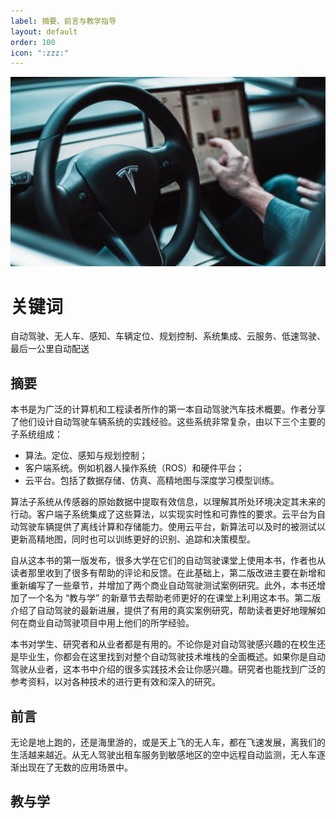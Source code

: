 ```yaml
---
label: 摘要、前言与教学指导
layout: default
order: 100
icon: ":zzz:"
---
```


<!-- ![](https://images.unsplash.com/photo-1572191267783-5618f992aff5?ixlib=rb-1.2.1&ixid=MnwxMjA3fDB8MHxzZWFyY2h8MTJ8fHRlc2xhfGVufDB8fDB8fA%3D%3D&auto=format&fit=crop&w=500&q=60) -->

![](../static/face/david-von-diemar.jpg)

# 关键词

自动驾驶、无人车、感知、车辆定位、规划控制、系统集成、云服务、低速驾驶、最后一公里自动配送

## 摘要

本书是为广泛的计算机和工程读者所作的第一本自动驾驶汽车技术概要。作者分享了他们设计自动驾驶车辆系统的实践经验。这些系统非常复杂，由以下三个主要的子系统组成：  
- 算法。定位、感知与规划控制；  
- 客户端系统。例如机器人操作系统（ROS）和硬件平台；  
- 云平台。包括了数据存储、仿真、高精地图与深度学习模型训练。 
   
算法子系统从传感器的原始数据中提取有效信息，以理解其所处环境决定其未来的行动。客户端子系统集成了这些算法，以实现实时性和可靠性的要求。云平台为自动驾驶车辆提供了离线计算和存储能力。使用云平台，新算法可以及时的被测试以更新高精地图，同时也可以训练更好的识别、追踪和决策模型。

自从这本书的第一版发布，很多大学在它们的自动驾驶课堂上使用本书，作者也从读者那里收到了很多有帮助的评论和反馈。在此基础上，第二版改进主要在新增和重新编写了一些章节，并增加了两个商业自动驾驶测试案例研究。此外，本书还增加了一个名为 “教与学” 的新章节去帮助老师更好的在课堂上利用这本书。第二版介绍了自动驾驶的最新进展，提供了有用的真实案例研究，帮助读者更好地理解如何在商业自动驾驶项目中用上他们的所学经验。

本书对学生、研究者和从业者都是有用的。不论你是对自动驾驶感兴趣的在校生还是毕业生，你都会在这里找到对整个自动驾驶技术堆栈的全面概述。如果你是自动驾驶从业者，这本书中介绍的很多实践技术会让你感兴趣。研究者也能找到广泛的参考资料，以对各种技术的进行更有效和深入的研究。

## 前言

无论是地上跑的，还是海里游的，或是天上飞的无人车，都在飞速发展，离我们的生活越来越近。从无人驾驶出租车服务到敏感地区的空中远程自动监测，无人车逐渐出现在了无数的应用场景中。

## 教与学